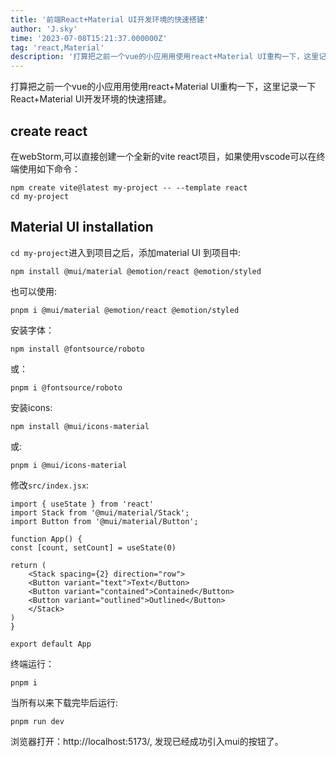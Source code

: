 ```yaml
---
title: '前端React+Material UI开发环境的快速搭建'
author: 'J.sky'
time: '2023-07-08T15:21:37.000000Z'
tag: 'react,Material'
description: '打算把之前一个vue的小应用用使用react+Material UI重构一下，这里记录一下React+Material UI开发环境的快速搭建。'
---
```

打算把之前一个vue的小应用用使用react+Material UI重构一下，这里记录一下React+Material UI开发环境的快速搭建。

## create react

在webStorm,可以直接创建一个全新的vite react项目，如果使用vscode可以在终端使用如下命令：

    npm create vite@latest my-project -- --template react
    cd my-project

##  Material UI installation

`cd my-project`进入到项目之后，添加material UI 到项目中:

    npm install @mui/material @emotion/react @emotion/styled

也可以使用:

    pnpm i @mui/material @emotion/react @emotion/styled


安装字体：

    npm install @fontsource/roboto

或：

    pnpm i @fontsource/roboto

安装icons:

    npm install @mui/icons-material

或:

    pnpm i @mui/icons-material

修改`src/index.jsx`:

    import { useState } from 'react'
    import Stack from '@mui/material/Stack';
    import Button from '@mui/material/Button';

    function App() {
    const [count, setCount] = useState(0)

    return (
        <Stack spacing={2} direction="row">
        <Button variant="text">Text</Button>
        <Button variant="contained">Contained</Button>
        <Button variant="outlined">Outlined</Button>
        </Stack>
    )
    }

    export default App


终端运行：

    pnpm i

当所有以来下载完毕后运行:

    pnpm run dev


浏览器打开：http://localhost:5173/, 发现已经成功引入mui的按钮了。